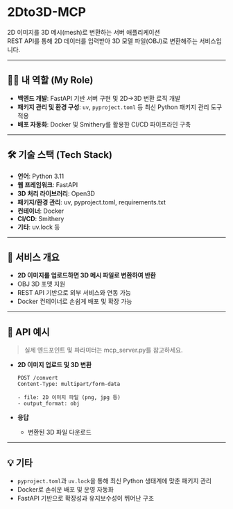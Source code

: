 # 2Dto3D-MCP

2D 이미지를 3D 메시(mesh)로 변환하는 서버 애플리케이션  
REST API를 통해 2D 데이터를 입력받아 3D 모델 파일(OBJ)로 변환해주는 서비스입니다.

---

## 🧑‍💻 내 역할 (My Role)
- **백엔드 개발**: FastAPI 기반 서버 구현 및 2D→3D 변환 로직 개발
- **패키지 관리 및 환경 구성**: `uv`, `pyproject.toml` 등 최신 Python 패키지 관리 도구 적용
- **배포 자동화**: Docker 및 Smithery를 활용한 CI/CD 파이프라인 구축

---

## 🛠️ 기술 스택 (Tech Stack)
- **언어**: Python 3.11
- **웹 프레임워크**: FastAPI
- **3D 처리 라이브러리**: Open3D
- **패키지/환경 관리**: uv, pyproject.toml, requirements.txt
- **컨테이너**: Docker
- **CI/CD**: Smithery
- **기타**: uv.lock 등

---
## 🚀 서비스 개요

- **2D 이미지를 업로드하면 3D 메시 파일로 변환하여 반환**
- OBJ 3D 포맷 지원
- REST API 기반으로 외부 서비스와 연동 가능
- Docker 컨테이너로 손쉽게 배포 및 확장 가능

---
## 📡 API 예시

> 실제 엔드포인트 및 파라미터는 mcp_server.py를 참고하세요.

- **2D 이미지 업로드 및 3D 변환**
    ```
    POST /convert
    Content-Type: multipart/form-data

    - file: 2D 이미지 파일 (png, jpg 등)
    - output_format: obj
    ```

- **응답**
    - 변환된 3D 파일 다운로드

---
## 💡 기타

- `pyproject.toml`과 `uv.lock`을 통해 최신 Python 생태계에 맞춘 패키지 관리
- Docker로 손쉬운 배포 및 운영 자동화
- FastAPI 기반으로 확장성과 유지보수성이 뛰어난 구조
